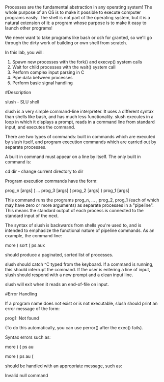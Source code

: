 Processes are the fundamental abstraction in any operating system! The whole purpose of an OS is to make it possible to execute computer programs easily. The shell is not part of the operating system, but it is a natural extension of it: a program whose purpose is to make it easy to launch other programs!

We never want to take programs like bash or csh for granted, so we'll go through the dirty work of building or own shell from scratch.

In this lab, you will:

1. Spawn new processes with the fork() and execvp() system calls
2. Wait for child processes with the wait() system call
3. Perform complex input parsing in C
4. Pipe data between processes
5. Perform basic signal handling

#Description

slush - SLU shell

slush is a very simple command-line interpreter. It uses a different syntax than shells like bash, and has much less functionality. slush executes in a loop in which it displays a prompt, reads in a command line from standard input, and executes the command.

There are two types of commands: built in commands which are executed by slush itself, and program execution commands which are carried out by separate processes.

A built in command must appear on a line by itself. The only built in command is:

cd dir - change current directory to dir

Program execution commands have the form:

prog_n [args] ( ... prog_3 [args] ( prog_2 [args] ( prog_1 [args]

This command runs the programs prog_n, ... , prog_2, prog_1 (each of which may have zero or more arguments) as separate processes in a "pipeline". This means the standard output of each process is connected to the standard input of the next.

The syntax of slush is backwards from shells you're used to, and is intended to emphasize the functional nature of pipeline commands. As an example, the command line:

more ( sort ( ps aux

should produce a paginated, sorted list of processes.

slush should catch ^C typed from the keyboard. If a command is running, this should interrupt the command. If the user is entering a line of input, slush should respond with a new prompt and a clean input line.

slush will exit when it reads an end-of-file on input.


#Error Handling

If a program name does not exist or is not executable, slush should print an error message of the form:

prog1: Not found

(To do this automatically, you can use perror() after the exec() fails).

Syntax errors such as:

more ( ( ps au

more ( ps au (

should be handled with an appropriate message, such as:

Invalid null command

